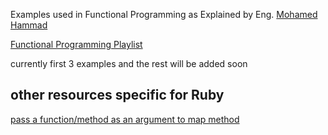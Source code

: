 

Examples used in Functional Programming as Explained by Eng. [Mohamed Hammad](https://www.linkedin.com/in/mohamed-hammad-a720a622)

[Functional Programming Playlist](https://www.youtube.com/playlist?list=PLpbZuj8hP-I6F-Zj1Ay8nQ1rMnmFnlK2f)

currently first 3 examples and the rest will be added soon

## other resources specific for Ruby
[pass a function/method as an argument to map method](https://stackoverflow.com/a/13945587/6010915)